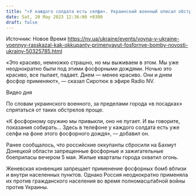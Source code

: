```yaml
---
title: "«У каждого солдата есть селфи». Украинский военный описал обстрелы фосфорными боеприпасами"
date: Sat, 20 May 2023 12:36:00 +0300
draft: false
---
```

Источник: Новое Время https://nv.ua/ukraine/events/voyna-v-ukraine-voennyy-rasskazal-kak-okkupanty-primenyayut-fosfornye-bomby-novosti-ukrainy-50325785.html


«Это красиво, немножко страшно, но мы выживаем в этом. Мы уже неоднократно были под этими фосфорными дождями. Ночью это красиво, все пылает, падает. Днем — менее красиво. Они и днем фосфор применяют», — сказал Сиротюк в эфире Radio NV.

  Видео дня    

По словам украинского военного, за пределами города «в посадках» спрятаться от таких обстрелов проще.

«К фосфорному оружию мы привыкли, оно не пугает. И вы говорите, показания собирать… Здесь в телефоне у каждого солдата есть уже селфи на фоне этого фосфорного дождя», — добавил он.

Ранее сообщалось, что российские оккупанты сбросили на Бахмут Донецкой области запрещенные фосфорные и зажигательные боеприпасы вечером 5 мая. Жилые кварталы города охватил огонь.

Женевская конвенция запрещает применение фосфорных бомб вблизи и внутри населенных пунктов. Однако Россия неоднократно применяла их против гражданского населения во время полномасштабной войны против Украины.
